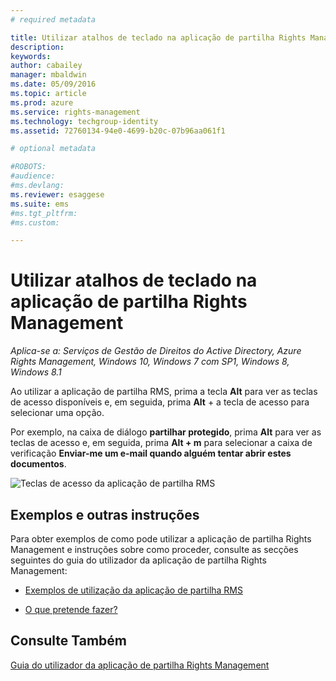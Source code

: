 ```yaml
---
# required metadata

title: Utilizar atalhos de teclado na aplicação de partilha Rights Management | Azure RMS
description:
keywords:
author: cabailey
manager: mbaldwin
ms.date: 05/09/2016
ms.topic: article
ms.prod: azure
ms.service: rights-management
ms.technology: techgroup-identity
ms.assetid: 72760134-94e0-4699-b20c-07b96aa061f1

# optional metadata

#ROBOTS:
#audience:
#ms.devlang:
ms.reviewer: esaggese
ms.suite: ems
#ms.tgt_pltfrm:
#ms.custom:

---
```


# Utilizar atalhos de teclado na aplicação de partilha Rights Management

*Aplica-se a: Serviços de Gestão de Direitos do Active Directory, Azure Rights Management, Windows 10, Windows 7 com SP1, Windows 8, Windows 8.1*

Ao utilizar a aplicação de partilha RMS, prima a tecla **Alt** para ver as teclas de acesso disponíveis e, em seguida, prima **Alt** + a tecla de acesso para selecionar uma opção.

Por exemplo, na caixa de diálogo **partilhar protegido**, prima **Alt** para ver as teclas de acesso e, em seguida, prima **Alt + m** para selecionar a caixa de verificação **Enviar-me um e-mail quando alguém tentar abrir estes documentos**.

![Teclas de acesso da aplicação de partilha RMS](../media/ADRMS_MSRMSApp_AccessKeys.png)

## Exemplos e outras instruções
Para obter exemplos de como pode utilizar a aplicação de partilha Rights Management e instruções sobre como proceder, consulte as secções seguintes do guia do utilizador da aplicação de partilha Rights Management:

-   [Exemplos de utilização da aplicação de partilha RMS](sharing-app-user-guide.md#examples-for-using-the-rms-sharing-application)

-   [O que pretende fazer?](sharing-app-user-guide.md#what-do-you-want-to-do-)

## Consulte Também
[Guia do utilizador da aplicação de partilha Rights Management](sharing-app-user-guide.md)


<!--HONumber=May16_HO2-->


